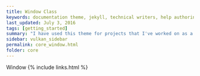 ```yaml
---
title: Window Class
keywords: documentation theme, jekyll, technical writers, help authoring tools, hat replacements
last_updated: July 3, 2016
tags: [getting_started]
summary: "I have used this theme for projects that I've worked on as a professional technical writer."
sidebar: vulkan_sidebar
permalink: core_window.html
folder: core
---
```


Window
{% include links.html %}
